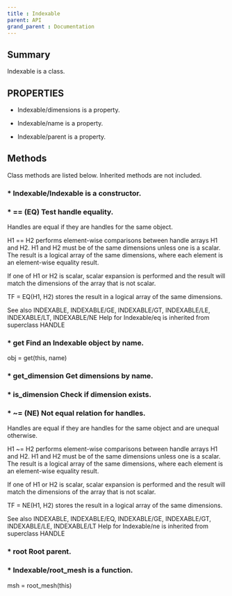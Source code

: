 ```yaml
---
title : Indexable
parent: API
grand_parent : Documentation
---
```

## Summary
Indexable is a class.
## PROPERTIES
* Indexable/dimensions is a property.

* Indexable/name is a property.

* Indexable/parent is a property.

## Methods
Class methods are listed below. Inherited methods are not included.
### * Indexable/Indexable is a constructor.

### * == (EQ)   Test handle equality.
Handles are equal if they are handles for the same object.

H1 == H2 performs element-wise comparisons between handle arrays H1 and
H2.  H1 and H2 must be of the same dimensions unless one is a scalar.
The result is a logical array of the same dimensions, where each
element is an element-wise equality result.

If one of H1 or H2 is scalar, scalar expansion is performed and the
result will match the dimensions of the array that is not scalar.

TF = EQ(H1, H2) stores the result in a logical array of the same
dimensions.

See also INDEXABLE, INDEXABLE/GE, INDEXABLE/GT, INDEXABLE/LE, INDEXABLE/LT, INDEXABLE/NE
Help for Indexable/eq is inherited from superclass HANDLE

### * get Find an Indexable object by name.

obj = get(this, name)

### * get_dimension Get dimensions by name.

### * is_dimension Check if dimension exists.

### * ~= (NE)   Not equal relation for handles.
Handles are equal if they are handles for the same object and are
unequal otherwise.

H1 ~= H2 performs element-wise comparisons between handle arrays H1
and H2.  H1 and H2 must be of the same dimensions unless one is a
scalar.  The result is a logical array of the same dimensions, where
each element is an element-wise equality result.

If one of H1 or H2 is scalar, scalar expansion is performed and the
result will match the dimensions of the array that is not scalar.

TF = NE(H1, H2) stores the result in a logical array of the same
dimensions.

See also INDEXABLE, INDEXABLE/EQ, INDEXABLE/GE, INDEXABLE/GT, INDEXABLE/LE, INDEXABLE/LT
Help for Indexable/ne is inherited from superclass HANDLE

### * root Root parent.

### * Indexable/root_mesh is a function.
msh = root_mesh(this)

